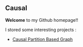 ## Causal ##



**Welcome** to my Github homepage!!

I stored some interesting projects :

- [Causal Partition Based Graph](https://github.com/DreamEdm/Causal/tree/main/CPBG_Alg)

